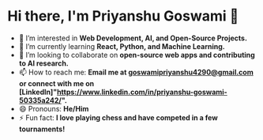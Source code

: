 # Hi there, I'm Priyanshu Goswami 👋

- 👀 I’m interested in **Web Development, AI, and Open-Source Projects.**
- 🌱 I’m currently learning **React, Python, and Machine Learning.**
- 💞️ I’m looking to collaborate on **open-source web apps and contributing to AI research.**
- 📫 How to reach me: **Email me at goswamipriyanshu4290@gmail.com or connect with me on [LinkedIn]"https://www.linkedin.com/in/priyanshu-goswami-50335a242/".**
- 😄 Pronouns: **He/Him**
- ⚡ Fun fact: **I love playing chess and have competed in a few tournaments!**
